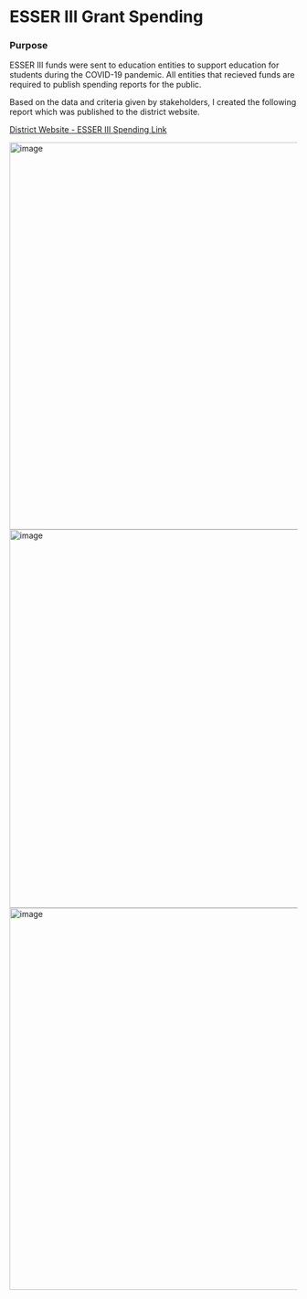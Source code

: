 # ESSER III Grant Spending

### Purpose

ESSER III funds were sent to education entities to support education for students during the COVID-19 pandemic. All entities that recieved funds are required to publish spending reports for the public.

Based on the data and criteria given by stakeholders, I created the following report which was published to the district website. 

[District Website - ESSER III Spending Link](https://www.rsd66.org/business-finance)

<img width="678" alt="image" src="https://user-images.githubusercontent.com/88345207/221946690-fedb2e94-cc74-43de-90b2-35b424fc77b7.png">
<img width="663" alt="image" src="https://user-images.githubusercontent.com/88345207/221945791-797d50ab-d2dc-4a40-b89f-eb6960e514fc.png">
<img width="669" alt="image" src="https://user-images.githubusercontent.com/88345207/221945898-91b750e0-8e15-4bee-92fc-21d17b4d2fc5.png">


